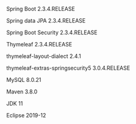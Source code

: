 Spring Boot 2.3.4.RELEASE

Spring data JPA 2.3.4.RELEASE

Spring Boot Security 2.3.4.RELEASE

Thymeleaf 2.3.4.RELEASE

thymeleaf-layout-dialect 2.4.1

thymeleaf-extras-springsecurity5 3.0.4.RELEASE

MySQL 8.0.21

Maven 3.8.0

JDK 11

Eclipse 2019-12
